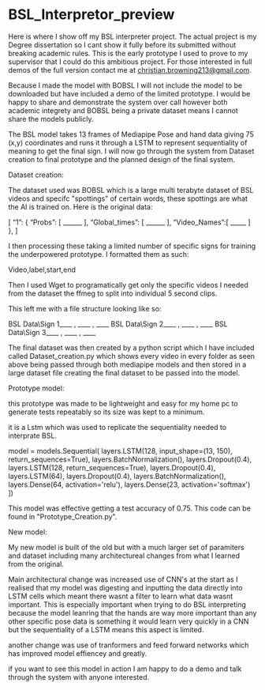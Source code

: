 # BSL_Interpretor_preview
Here is where I show off my BSL interpreter project. The actual project is my Degree dissertation so I cant show it fully before its submitted without breaking academic rules. This is the early prototype I used to prove to my supervisor that I could do this ambitious project. For those interested in full demos of the full version contact me at christian.browning213@gmail.com. 

Because I made the model with BOBSL I will not include the model to be downloaded but have included a demo of the limited prototype. I would be happy to share and demonstrate the system over call however both academic integrety and BOBSL being a private dataset means I cannot share the models publicly.

The BSL model takes 13 frames of Mediapipe Pose and hand data giving 75 (x,y) coordinates and runs it through a LSTM to represent sequentiality of meaning to get the final sign. I will now go through the system from Dataset creation to final prototype and the planned design of the final system.

Dataset creation:

The dataset used was BOBSL which is a large multi terabyte dataset of BSL videos and specifc "spottings" of certain words, these spottings are what the AI is trained on.
Here is the original data:

[
“1”: {
		“Probs”: [
			______
			],
		“Global_times”: [
			______
			],
		“Video_Names”:[
			_____
			]
		},
]

I then processing these taking a limited number of specific signs for training the underpowered prototype. I formatted them as such:

Video,label,start,end

Then I used Wget to programatically get only the specific videos I needed from the dataset the ffmeg to split into individual 5 second clips.

This left me with a file structure looking like so:

BSL Data\Sign 1\____ , ____ , ____
BSL Data\Sign 2\____ , ____ , ____
BSL Data\Sign 3\____ , ____ , ____

The final dataset was then created by a python script which I have included called Dataset_creation.py which shows every video in every folder as seen above being passed through both mediapipe models and then stored in a large dataset file creating the final dataset to be passed into the model.

Prototype model:

this prototype was made to be lightweight and easy for my home pc to generate tests repeatably so its size was kept to a minimum.

it is a Lstm which was used to replicate the sequentiality needed to interprate BSL.

model = models.Sequential(
layers.LSTM(128, input_shape=(13, 150), return_sequences=True),
layers.BatchNormalization(),
layers.Dropout(0.4),
layers.LSTM(128, return_sequences=True),
layers.Dropout(0.4),
layers.LSTM(64),
layers.Dropout(0.4),
layers.BatchNormalization(),
layers.Dense(64, activation='relu'),
layers.Dense(23, activation='softmax')  
])

This model was effective getting a test accuracy of 0.75. This code can be found in "Prototype_Creation.py".

New model:

My new model is built of the old but with a much larger set of paramiters and dataset including many architectureal changes from what I learned from the original. 

Main architectural change was increased use of CNN's at the start as I realised that my model was digesting and inputting the data directly into LSTM cells which meant there wasnt a filter to learn what data wasnt important. This is especially important when trying to do BSL interpreting because the model leanring that the hands are way more important than any other specific pose data is something it would learn very quickly in a CNN but the sequentiality of a LSTM means this aspect is limited.

another change was use of tranformers and feed forward networks which has improved model effiencey and greatly.

if you want to see this model in action I am happy to do a demo and talk through the system with anyone interested. 



